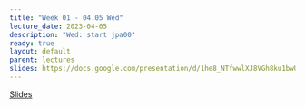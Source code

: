 ```yaml
---
title: "Week 01 - 04.05 Wed"
lecture_date: 2023-04-05
description: "Wed: start jpa00"
ready: true
layout: default
parent: lectures
slides: https://docs.google.com/presentation/d/1he8_NTfwwlXJ8VGh8ku1bwU4Ti8K72oSTNXH5_UfooQ/edit?usp=sharing
---
```


[Slides]({{page.slides}})
